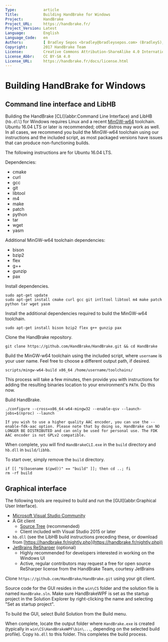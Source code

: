 ```yaml
---
Type:            article
Title:           Building HandBrake for Windows
Project:         HandBrake
Project_URL:     https://handbrake.fr/
Project_Version: Latest
Language:        English
Language_Code:   en
Authors:         [ Bradley Sepos <bradley@bradleysepos.com> (BradleyS), Scott (s55) ]
Copyright:       2017 HandBrake Team
License:         Creative Commons Attribution-ShareAlike 4.0 International
License_Abbr:    CC BY-SA 4.0
License_URL:     https://handbrake.fr/docs/license.html
---
```


Building HandBrake for Windows
==============================

## Command line interface and LibHB

Building the HandBrake [CLI](abbr:Command Line Interface) and LibHB (`hb.dll`) for Windows requires Linux and a recent [MinGW-w64](https://mingw-w64.org/) toolchain. Ubuntu 16.04 LTS or later is recommended; other distros may work as well. In all cases, we recommend you build the MinGW-w64 toolchain using our instructions and the included script, as most packaged versions have issues that can produce non-functioning builds.

The following instructions are for Ubuntu 16.04 LTS.

Dependencies:

- cmake
- curl
- gcc
- git
- libtool
- m4
- make
- patch
- python
- tar
- wget
- yasm

Additional MinGW-w64 toolchain dependencies:

- bison
- bzip2
- flex
- g++
- gunzip
- pax

Install dependencies.

    sudo apt-get update
    sudo apt-get install cmake curl gcc git intltool libtool m4 make patch python tar wget yasm

Install the additional dependencies required to build the MinGW-w64 toolchain.

    sudo apt-get install bison bzip2 flex g++ gunzip pax

Clone the HandBrake repository.

    git clone https://github.com/HandBrake/HandBrake.git && cd HandBrake

Build the MinGW-w64 toolchain using the included script, where `username` is your user name. Feel free to choose a different output path, if desired.

    scripts/mingw-w64-build x86_64 /home/username/toolchains/

This process will take a few minutes, then provide you with instructions for adding the resulting binaries location to your environment's `PATH`. Do this now.

Build HandBrake.

    ./configure --cross=x86_64-w64-mingw32 --enable-qsv --launch-jobs=$(nproc) --launch
    
    If you wish to use a higher quality AAC encoder, you can use the --enable-fdk-aac option. Please note that by doing so, HandBrake can NO LONGER BE DISTRIBUTED and can only be used for personal use. The FDK AAC encoder is not GPLv2 compatible. 

When complete, you will find `HandBrakeCLI.exe` in the `build` directory and `hb.dll` in `build/libhb`.

To start over, simply remove the `build` directory.

    if [[ "$(basename $(pwd))" == "build" ]]; then cd ..; fi
    rm -rf build


## Graphical interface

The following tools are required to build and run the [GUI](abbr:Graphical User Interface).

- [Microsoft Visual Studio Community](https://www.visualstudio.com/vs/community/)
- A Git client
  - [Source Tree](https://www.sourcetreeapp.com) (recommended)
  - Client included with Visual Studio 2015 or later
- `hb.dll` (see the LibHB build instructions preceding these, or download from [https://handbrake.fr/nightly.php](https://handbrake.fr/nightly.php))
- [JetBrains ReSharper](https://www.jetbrains.com/resharper/) (optional)
  - Highly recommended for developers interested in working on the Windows UI
  - Active, regular contributors may request a free for open source ReSharper license from the HandBrake Team, courtesy JetBrains

Clone `https://github.com/HandBrake/HandBrake.git` using your git client.

Source code for the GUI resides in the `win\CS` folder and the solution file is named `HandBrake.sln`. Make sure HandBrakeWPF is set as the startup project in the Solution Explorer by right-clicking the name and selecting "Set as startup project".

To build the GUI, select Build Solution from the Build menu.

When complete, locate the output folder where `HandBrake.exe` is created (typically in `win\CS\HandBrakeWPF\bin\...`, depending on the selected build profile). Copy `hb.dll` to this folder. This completes the build process.
